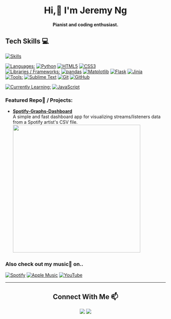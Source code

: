 <h1 align="center">Hi,👋 I'm Jeremy Ng</h1>
<p align="center"><strong>Pianist and coding enthusiast.</strong></p>

Tech Skills 💻
---
[![Skills](https://skillicons.dev/icons?i=py,html,css)](#--)

[![Languages:](https://img.shields.io/badge/Languages%3A-840000)](#--)
[![Python](https://img.shields.io/badge/Python-113e91?logo=Python&logoColor=959595)](#--)
[![HTML5](https://img.shields.io/badge/HTML5-113e91?logo=HTML5&logoColor=959595)](#--)
[![CSS3](https://img.shields.io/badge/CSS3-113e91?logo=CSS3&logoColor=959595)](#--) <br>
[![Libraries / Frameworks:](https://img.shields.io/badge/Libraries%20%2F%20Frameworks%3A-840000)](#--)
[![pandas](https://img.shields.io/badge/pandas-113e91?logo=pandas&logoColor=959595)](#--)
[![Matplotlib](https://img.shields.io/badge/Matplotlib-113e91)](#--)
[![Flask](https://img.shields.io/badge/Flask-113e91?logo=Flask&logoColor=959595)](#--)
[![Jinja](https://img.shields.io/badge/Jinja-113e91?logo=Jinja&logoColor=959595)](#--) <br>
[![Tools:](https://img.shields.io/badge/Tools%3A-840000)](#--)
[![Sublime Text](https://img.shields.io/badge/Sublime%20Text-113e91?logo=Sublime%20Text&logoColor=959595)](#--)
[![Git](https://img.shields.io/badge/Git-113e91?logo=Git&logoColor=959595)](#--)
[![GitHub](https://img.shields.io/badge/GitHub-113e91?logo=GitHub&logoColor=959595)](#--)

[![Currently Learning:](https://img.shields.io/badge/Currently%20Learning%3A-a35c06)](#--)
[![JavaScript](https://img.shields.io/badge/JavaScript-113e91?logo=JavaScript&logoColor=959595)](#--)

### Featured Repo📙 / Projects:
- [**Spotify-Graphs-Dashboard**](https://github.com/jeremyngcode/Spotify-Graphs-Dashboard) <br>
A simple and fast dashboard app for visualizing streams/listeners data from a Spotify artist's CSV file. <br>
<a href="https://github.com/jeremyngcode/Spotify-Graphs-Dashboard"><img src="https://github.com/jeremyngcode/Spotify-Graphs-Dashboard/assets/156220343/6e4f51dd-7650-4679-a535-d907f55d105a" width="400"></a>

### Also check out my music🎹 on..
[![Spotify](https://img.shields.io/badge/Spotify-202020?style=for-the-badge&logo=Spotify&logoColor=000000&labelColor=1ED760)](https://open.spotify.com/artist/6mdGjVrAY95ecXnVgtefti)
[![Apple Music](https://img.shields.io/badge/Apple%20Music-202020?style=for-the-badge&logo=Apple%20Music&logoColor=FFFFFF&labelColor=FA243C)](https://music.apple.com/us/artist/jeremy-ng/1023075255)
[![YouTube](https://img.shields.io/badge/YouTube-202020?style=for-the-badge&logo=YouTube&logoColor=FFFFFF&labelColor=FF0000)](https://www.youtube.com/@jeremyngpiano)

---

<h2 align="center">Connect With Me 📫</h2>
<p align="center">
  <a href="https://twitter.com/kaazairl"><img src="https://img.shields.io/badge/%40kaazairl-202020?style=plastic&logo=X&logoColor=FFFFFF&labelColor=000000"></a>
  <a href="https://discordapp.com/users/550347660889030656"><img src="https://img.shields.io/badge/kaazairl-202020?style=plastic&logo=Discord&logoColor=FFFFFF&labelColor=5865F2"></a>
</p>
